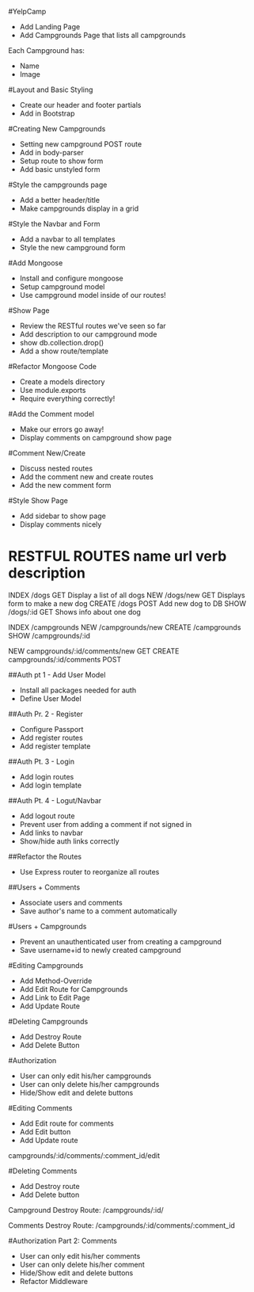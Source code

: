 #YelpCamp

* Add Landing Page
* Add Campgrounds Page that lists all campgrounds

Each Campground has:
* Name
* Image

#Layout and Basic Styling
* Create our header and footer partials
* Add in Bootstrap

#Creating New Campgrounds
* Setting new campground POST route
* Add in body-parser
* Setup route to show form
* Add basic unstyled form

#Style the campgrounds page
* Add a better header/title
* Make campgrounds display in a grid

#Style the Navbar and Form
* Add a navbar to all templates
* Style the new campground form

#Add Mongoose
* Install and configure mongoose
* Setup campground model
* Use campground model inside of our routes!

#Show Page
* Review the RESTful routes we've seen so far
* Add description to our campground mode
* show db.collection.drop()
* Add a show route/template

#Refactor Mongoose Code
* Create a models directory
* Use module.exports
* Require everything correctly!

#Add the Comment model
* Make our errors go away!
* Display comments on campground show page

#Comment New/Create
* Discuss nested routes
* Add the comment new and create routes
* Add the new comment form

#Style Show Page
* Add sidebar to show page
* Display comments nicely

RESTFUL ROUTES
name        url           verb       description
=============================================================
INDEX       /dogs         GET       Display a list of all dogs 
NEW         /dogs/new     GET       Displays form to make a new dog
CREATE      /dogs         POST      Add new dog to DB
SHOW        /dogs/:id     GET       Shows info about one dog

INDEX       /campgrounds
NEW         /campgrounds/new
CREATE      /campgrounds
SHOW        /campgrounds/:id

NEW         campgrounds/:id/comments/new  GET
CREATE      campgrounds/:id/comments      POST

##Auth pt 1 - Add User Model
* Install all packages needed for auth
* Define User Model

##Auth Pr. 2 - Register
* Configure Passport
* Add register routes
* Add register template

##Auth Pt. 3 - Login
* Add login routes
* Add login template

##Auth Pt. 4 - Logut/Navbar
* Add logout route
* Prevent user from adding a comment if not signed in
* Add links to navbar
* Show/hide auth links correctly

##Refactor the Routes
* Use Express router to reorganize all routes

##Users + Comments
* Associate users and comments
* Save author's name to a comment automatically

#Users + Campgrounds
* Prevent an unauthenticated user from creating a campground
* Save username+id to newly created campground

#Editing Campgrounds
* Add Method-Override
* Add Edit Route for Campgrounds
* Add Link to Edit Page
* Add Update Route

#Deleting Campgrounds
* Add Destroy Route
* Add Delete Button

#Authorization
* User can only edit his/her campgrounds
* User can only delete his/her campgrounds
* Hide/Show edit and delete buttons

#Editing Comments
* Add Edit route for comments
* Add Edit button
* Add Update route

campgrounds/:id/comments/:comment_id/edit

#Deleting Comments
* Add Destroy route
* Add Delete button

Campground Destroy Route: /campgrounds/:id/

Comments Destroy Route:   /campgrounds/:id/comments/:comment_id

#Authorization Part 2: Comments
* User can only edit his/her comments
* User can only delete his/her comment
* Hide/Show edit and delete buttons
* Refactor Middleware